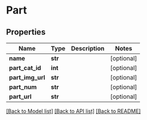 # Part

## Properties
Name | Type | Description | Notes
------------ | ------------- | ------------- | -------------
**name** | **str** |  | [optional] 
**part_cat_id** | **int** |  | [optional] 
**part_img_url** | **str** |  | [optional] 
**part_num** | **str** |  | [optional] 
**part_url** | **str** |  | [optional] 

[[Back to Model list]](../README.md#documentation-for-models) [[Back to API list]](../README.md#documentation-for-api-endpoints) [[Back to README]](../README.md)


